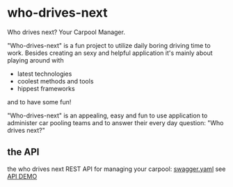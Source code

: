 # who-drives-next
Who drives next? Your Carpool Manager.

"Who-drives-next" is a fun project to utilize daily boring driving time to work. Besides creating an sexy and helpful application it's mainly about playing around with
* latest technologies
* coolest methods and tools
* hippest frameworks

and to have some fun!

"Who-drives-next" is an appealing, easy and fun to use application to administer car pooling teams and to answer their every day question: "Who drives next?"

## the API
the who drives next REST API for managing your carpool: [swagger.yaml](./src/main/resources/swagger.yaml)
see [API DEMO](API_DEMO.md)

